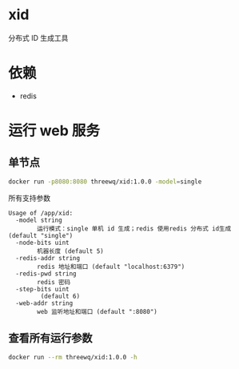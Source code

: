 # xid

分布式 ID 生成工具

# 依赖

* redis


# 运行 web 服务

## 单节点 

```bash
docker run -p8080:8080 threewq/xid:1.0.0 -model=single 
```

所有支持参数

```text
Usage of /app/xid:
  -model string
        运行模式：single 单机 id 生成；redis 使用redis 分布式 id生成 (default "single")
  -node-bits uint
        机器长度 (default 5)
  -redis-addr string
        redis 地址和端口 (default "localhost:6379")
  -redis-pwd string
        redis 密码
  -step-bits uint
         (default 6)
  -web-addr string
        web 监听地址和端口 (default ":8080")

```

## 查看所有运行参数

```bash
docker run --rm threewq/xid:1.0.0 -h
```
